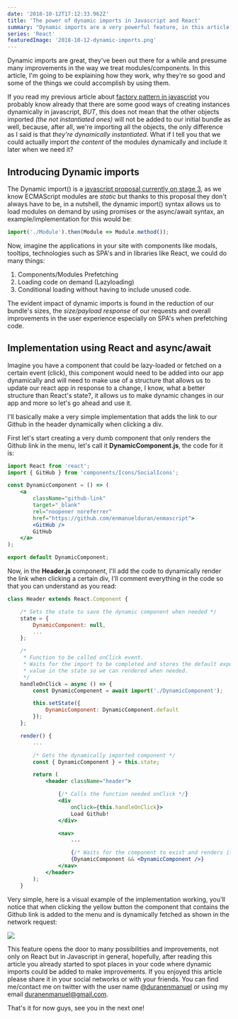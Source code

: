 ```yaml
---
date: '2018-10-12T17:12:33.962Z'
title: 'The power of dynamic imports in Javascript and React'
summary: "Dynamic imports are a very powerful feature, in this article I'll walk you through some of the most important concepts and practices."
series: 'React'
featuredImage: '2018-10-12-dynamic-imports.png'
---
```


Dynamic imports are great, they've been out there for a while and presume many improvements in the way we treat modules/components. In this article, I'm going to be explaining how they work, why they're so good and some of the things we could accomplish by using them.

If you read my previous article about [factory pattern in javascript](https://enmascript.com/articles/2018/10/05/javascript-factory-pattern) you probably know already that there are some good ways of creating instances dynamically in javascript, _BUT_, this does not mean that the other objects imported _(the not instantiated ones)_ will not be added to our initial bundle as well, because, after all, we're importing all the objects, the only difference as I said is that _they're dynamically instantiated_. What if I tell you that we could actually import _the content_ of the modules dynamically and include it later when we need it?

## Introducing Dynamic imports

The Dynamic import() is a [javascript proposal currently on stage 3](https://github.com/tc39/proposal-dynamic-import), as we know ECMAScript modules are _static_ but thanks to this proposal they don't always have to be, in a nutshell, the dynamic import() syntax allows us to load modules on demand by using promises or the async/await syntax, an example/implementation for this would be:

```javascript
import('./Module').then(Module => Module.method());
```

Now, imagine the applications in your site with components like modals, tooltips, technologies such as SPA's and in libraries like React, we could do many things:

1. Components/Modules Prefetching
1. Loading code on demand (Lazyloading)
1. Conditional loading without having to include unused code.

The evident impact of dynamic imports is found in the reduction of our bundle's sizes, the _size/payload response_ of our requests and overall improvements in the user experience especially on SPA's when prefetching code.

## Implementation using React and async/await

Imagine you have a component that could be lazy-loaded or fetched on a certain event (click), this component would need to be added into our app dynamically and will need to make use of a structure that allows us to update our react app in response to a change, I know, what a better structure than React's state?, it allows us to make dynamic changes in our app and more so let's go ahead and use it.

I'll basically make a very simple implementation that adds the link to our Github in the header dynamically when clicking a div.

First let's start creating a very dumb component that only renders the Github link in the menu, let's call it **DynamicComponent.js**, the code for it is:

```jsx
import React from 'react';
import { GitHub } from 'components/Icons/SocialIcons';

const DynamicComponent = () => (
    <a
        className="github-link"
        target="_blank"
        rel="noopener noreferrer"
        href="https://github.com/enmanuelduran/enmascript">
        <GitHub />
        GitHub
    </a>
);

export default DynamicComponent;
```

Now, in the **Header.js** component, I'll add the code to dynamically render the link when clicking a certain div, I'll comment everything in the code so that you can understand as you read:

```jsx
class Header extends React.Component {

    /* Sets the state to save the dynamic component when needed */
    state = {
        DynamicComponent: null,
        ...
    };

    /*
     * Function to be called onClick event.
     * Waits for the import to be completed and stores the default exported
     * value in the state so we can rendered when needed.
     */
    handleOnClick = async () => {
        const DynamicComponent = await import('./DynamicComponent');

        this.setState({
            DynamicComponent: DynamicComponent.default
        });
    };

    render() {
        ...

        /* Gets the dynamically imported component */
        const { DynamicComponent } = this.state;

        return (
            <header className="header">

                {/* Calls the function needed onClick */}
                <div
                    onClick={this.handleOnClick}>
                    Load Github!
                </div>

                <nav>
                    ...

                    {/* Waits for the component to exist and renders it */}
                    {DynamicComponent && <DynamicComponent />}
                </nav>
            </header>
        );
    }
```

Very simple, here is a visual example of the implementation working, you'll notice that when clicking the yellow button the component that contains the Github link is added to the menu and is dynamically fetched as shown in the network request:

![](/images/2018-10-11-dynamic-imports.gif)

This feature opens the door to many possibilities and improvements, not only on React but in Javascript in general, hopefully, after reading this article you already started to spot places in your code where dynamic imports could be added to make improvements. If you enjoyed this article please share it in your social networks or with your friends. You can find me/contact me on twitter with the user name [@duranenmanuel](https://twitter.com/duranenmanuel) or using my email <duranenmanuel@gmail.com>.

That's it for now guys, see you in the next one!
